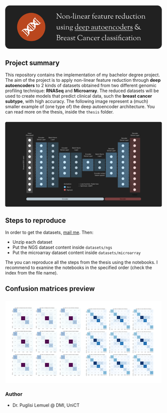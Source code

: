<p align="center">
  <img src="./docs/head.png" />
</p>



## Project summary

This repository contains the implementation of my bachelor degree project. The aim of the project is to apply non-linear feature reduction through **deep autoencoders** to 2 kinds of datasets obtained from two different genomic profiling technique: **RNASeq** and **Microarray**. The reduced datasets will be used to create models that predict clinical data, such the **breast cancer subtype**, with high accuracy. The following image represent a (much) smaller example of (one type of) the deep autoencoder architecture. You can read more on the thesis, inside the `thesis` folder.



<p align="center" style="padding-top: 10px">
  <img src="./docs/nn.png" />
</p>



## Steps to reproduce

In order to get the datasets, [mail me](mailto:lemuelpuglisi001@gmail.com). Then: 

* Unzip each dataset
* Put the NGS dataset content inside `datasets/ngs`
* Put the microarray dataset content inside `datasets/microarray`

The you can reproduce all the steps from the thesis using the notebooks. I recommend to examine the notebooks in the specified order (check the index from the file name). 



## Confusion matrices preview

<p align="center" style="padding-top: 10px">
  <img src="./docs/matrices.png" />
</p>

### Author 

* Dr. Puglisi Lemuel @ DMI, UniCT
